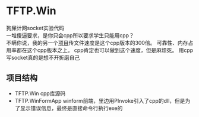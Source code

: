 # TFTP.Win
狗屎计网socket实验代码  
一堆傻逼要求，是你只会cpp所以要求学生只能用cpp？  
不瞒你说，我的另一个[项目](https://github.com/Chronostasys/Chronos.P2P)传文件速度是这个cpp版本的300倍。
可靠性、内存占用率都在这个cpp版本之上。
cpp肯定也可以做到这个速度，但是麻烦死。
用cpp写socket真的是想不开折磨自己  
## 项目结构
- TFTP.Win cpp库源码
- TFTP.WinFormApp winform前端，里边用PInvoke引入了cpp的dll，但是为了显示错误信息，最终是直接命令行执行exe的
